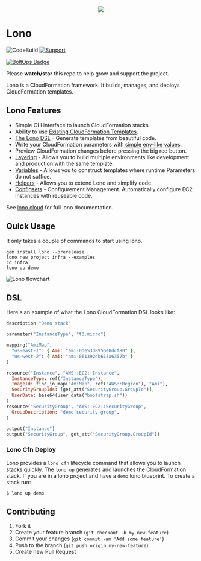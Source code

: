 <div align="center">
  <img src="https://lono.cloud/img/logos/lono-logo-small.png" />
</div>

# Lono

![CodeBuild](https://codebuild.us-west-2.amazonaws.com/badges?uuid=eyJlbmNyeXB0ZWREYXRhIjoiYTloZ3dBZkZTYnlTaU1ZZTMvenROM1dmY2lDZzE0MDRVZ2d6NXdqb2JmSXNrQ3pkVGpKRTJMMnhTNDlOYUNOUlZZUmR6TktGcXRWMVFoYzhrSXFZWVZNPSIsIml2UGFyYW1ldGVyU3BlYyI6IkkrSGlFcTBWUjMzbk5xVGYiLCJtYXRlcmlhbFNldFNlcmlhbCI6MX0%3D&branch=master)
[![Support](https://img.shields.io/badge/get-support-blue.svg)](https://boltops.com?utm_source=badge&utm_medium=badge&utm_campaign=lono)

[![BoltOps Badge](https://img.boltops.com/boltops/badges/boltops-badge.png)](https://www.boltops.com)

Please **watch/star** this repo to help grow and support the project.

Lono is a CloudFormation framework. It builds, manages, and deploys CloudFormation templates.

## Lono Features

* Simple CLI interface to launch CloudFormation stacks.
* Ability to use [Existing CloudFormation Templates](https://lono.cloud/docs/existing-templates/).
* [The Lono DSL](https://lono.cloud/docs/dsl/) - Generate templates from beautiful code.
* Write your CloudFormation parameters with [simple env-like values](https://lono.cloud/docs/config/params/).
* Preview CloudFormation changes before pressing the big red button.
* [Layering](https://lono.cloud/docs/core/layering/) - Allows you to build multiple environments like development and production with the same template.
* [Variables](https://lono.cloud/docs/layering/variables/) - Allows you to construct templates where runtime Parameters do not suffice.
* [Helpers](https://lono.cloud/docs/core/helpers/) - Allows you to extend Lono and simplify code.
* [Configsets](https://lono.cloud/docs/configsets/) - Configurement Management. Automatically configure EC2 instances with reuseable code.

See [lono.cloud](http://lono.cloud) for full lono documentation.

## Quick Usage

It only takes a couple of commands to start using lono.

    gem install lono --prerelease
    lono new project infra --examples
    cd infra
    lono up demo

![Lono flowchart](https://lono.cloud/img/tutorial/lono-flowchart.png "Lono flowchart")

## DSL

Here's an example of what the Lono CloudFormation DSL looks like:

```ruby
description "Demo stack"

parameter("InstanceType", "t3.micro")

mapping("AmiMap",
  "us-east-1": { Ami: "ami-0de53d8956e8dcf80" },
  "us-west-2": { Ami: "ami-061392db613a6357b" }
)

resource("Instance", "AWS::EC2::Instance",
  InstanceType: ref("InstanceType"),
  ImageId: find_in_map("AmiMap", ref("AWS::Region"), "Ami"),
  SecurityGroupIds: [get_att("SecurityGroup.GroupId")],
  UserData: base64(user_data("bootstrap.sh"))
)
resource("SecurityGroup", "AWS::EC2::SecurityGroup",
  GroupDescription: "demo security group",
)

output("Instance")
output("SecurityGroup", get_att("SecurityGroup.GroupId"))
```

### Lono Cfn Deploy

Lono provides a `lono cfn` lifecycle command that allows you to launch stacks quickly.  The `lono up` generates and launches the CloudFormation stack.  If you are in a lono project and have a `demo` lono blueprint.  To create a stack run:

    $ lono up demo

## Contributing

1. Fork it
2. Create your feature branch (`git checkout -b my-new-feature`)
3. Commit your changes (`git commit -am 'Add some feature'`)
4. Push to the branch (`git push origin my-new-feature`)
5. Create new Pull Request
